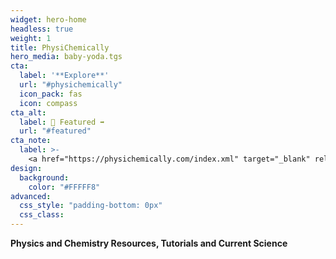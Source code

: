 ```yaml
---
widget: hero-home
headless: true
weight: 1
title: PhysiChemically
hero_media: baby-yoda.tgs
cta:
  label: '**Explore**'
  url: "#physichemically"
  icon_pack: fas
  icon: compass
cta_alt:
  label: 📌 Featured ➡️
  url: "#featured"
cta_note:
  label: >-
    <a href="https://physichemically.com/index.xml" target="_blank" rel="noopener">**Subscribe** to the <i class="fas fa-rss mr-1"></i>**RSS channel**</a> if you don't want to miss any update.<br><a href="https://discord.gg/kJqPqTJ" target="_blank" rel="noopener">**Join** the <i class="fab fa-discord mr-1"></i>**Discord server**</a> to actively participate in the website by commenting, giving your opinion, making requests, suggestions...
design:
  background:
    color: "#FFFFF8"
advanced:
  css_style: "padding-bottom: 0px"
  css_class: 
---
```


**Physics and Chemistry Resources, Tutorials and Current Science**